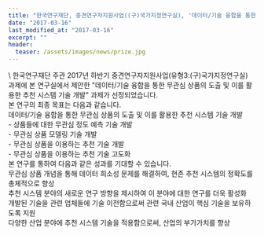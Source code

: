```yaml
---
title: "한국연구재단, 중견연구자지원사업((구)국가지정연구실), '데이터/기술 융합을 통한 무관심 상품의 도출 및 이를 활용한 추천 시스템 기술 개발' 과제 선정"
date: "2017-03-16"
last_modified_at: "2017-03-16"
excerpt: ""
header:
  teaser: /assets/images/news/prize.jpg
---
```

\\
한국연구재단 주관 2017년 하반기 중견연구자지원사업(유형3:(구)국가지정연구실) 과제에 본 연구실에서 제안한 "데이터/기술 융합을 통한 무관심 상품의 도출 및 이를 활용한 추천 시스템 기술 개발" 과제가 선정되었습니다.<br>본 연구의 최종 목표는 다음과 같습니다.<br>데이터/기술 융합을 통한 무관심 상품의 도출 및 이를 활용한 추천 시스템 기술 개발<br>- 상품들에 대한 무관심 정도 예측 기술 개발<br>- 무관심 상품 모델링 기술 개발<br>- 무관심 상품을 이용하는 추천 기술 개발<br>- 무관심 상품을 이용하는 추천 기술 고도화<br>본 연구를 통하여 다음과 같은 성과를 기대할 수 있습니다.<br>무관심 상품 개념을 통해 데이터 희소성 문제를 해결하여, 현존 추천 시스템의 정확도를 총체적으로 향상<br>추천 시스템 분야의 새로운 연구 방향을 제시하여 이 분야에 대한 연구를 더욱 활성화<br>개발된 기술을 관련 업체들에 기술 이전함으로써 관련 국내 산업이 핵심 기술을 보유하도록 지원<br>다양한 산업 분야에 추천 시스템 기술을 적용함으로써, 산업의 부가가치를 향상